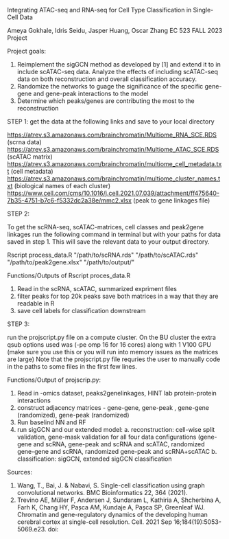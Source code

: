 Integrating ATAC-seq and RNA-seq for Cell Type Classification in Single-Cell Data


Ameya Gokhale, Idris Seidu, Jasper Huang, Oscar Zhang 
EC 523 FALL 2023 Project

Project goals:
1. Reimplement the sigGCN method as developed by [1] and extend it to in include scATAC-seq data. Analyze the effects of including scATAC-seq data on both reconstruction and overall classification accuracy. 
2. Randomize the networks to guage the significance of the specific gene-gene and gene-peak interactions to the model
3. Determine which peaks/genes are contributing the most to the reconstruction


STEP 1: get the data at the following links and save to your local directory 

https://atrev.s3.amazonaws.com/brainchromatin/Multiome_RNA_SCE.RDS (scrna data) 
https://atrev.s3.amazonaws.com/brainchromatin/Multiome_ATAC_SCE.RDS (scATAC matrix)
https://atrev.s3.amazonaws.com/brainchromatin/multiome_cell_metadata.txt (cell metadata)
https://atrev.s3.amazonaws.com/brainchromatin/multiome_cluster_names.txt (biological names of each cluster) 
https://www.cell.com/cms/10.1016/j.cell.2021.07.039/attachment/ff475640-7b35-4751-b7c6-f5332dc2a38e/mmc2.xlsx (peak to gene linkages file)



STEP 2:

To get the scRNA-seq, scATAC-matrices, cell classes and peak2gene linkages run the following command in terminal but with your paths for data saved in step 1. This will save the relevant data to your output directory.

Rscript process_data.R "/path/to/scRNA.rds" "/path/to/scATAC.rds" "/path/to/peak2gene.xlsx" "/path/to/output/"

Functions/Outputs of Rscript proces_data.R

1. Read in the scRNA, scATAC, summarized expriment files
2. filter peaks for top 20k peaks save both matrices in a way that they are readable in R
3. save cell labels for classification downstream

STEP 3: 

run the projscript.py file on a compute cluster. On the BU cluster the extra qsub options used was (-pe omp 16 for 16 cores) along with 1 V100 GPU (make sure you use this or you will run into memory issues as the matrices are large)
Note that the projscript.py file requries the user to manually code in the paths to some files in the first few lines. 


Functions/Output of projscrip.py:

1. Read in -omics dataset, peaks2genelinkages, HINT lab protein-protein interactions
2. construct adjacency matrices - gene-gene, gene-peak , gene-gene (randomized), gene-peak (randomized)
3. Run baselind NN and RF
4. run sigGCN and our extended model:
     a. reconstruction: cell-wise split validation, gene-mask validation for all four data configurations (gene-gene and scRNA, gene-peak and scRNA and scATAC, randomized gene-gene and scRNA, randomized gene-peak and         scRNA+scATAC
     b. classification: sigGCN, extended sigGCN classification


Sources: 
1. Wang, T., Bai, J. & Nabavi, S. Single-cell classification using graph convolutional networks. BMC Bioinformatics 22, 364 (2021).
2. Trevino AE, Müller F, Andersen J, Sundaram L, Kathiria A, Shcherbina A, Farh K, Chang HY, Pașca AM, Kundaje A, Pașca SP, Greenleaf WJ. Chromatin and gene-regulatory dynamics of the developing human cerebral cortex at single-cell resolution. Cell. 2021 Sep 16;184(19):5053-5069.e23. doi: 


